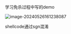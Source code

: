 学习免杀过程中写的demo

![image-20240526161238087](https://img-host-arcueid.oss-cn-hangzhou.aliyuncs.com/img202405270755725.png)

shellcode通过sgn混淆